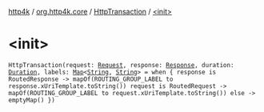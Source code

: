 [http4k](../../index.md) / [org.http4k.core](../index.md) / [HttpTransaction](index.md) / [&lt;init&gt;](./-init-.md)

# &lt;init&gt;

`HttpTransaction(request: `[`Request`](../-request/index.md)`, response: `[`Response`](../-response/index.md)`, duration: `[`Duration`](https://docs.oracle.com/javase/9/docs/api/java/time/Duration.html)`, labels: `[`Map`](https://kotlinlang.org/api/latest/jvm/stdlib/kotlin.collections/-map/index.html)`<`[`String`](https://kotlinlang.org/api/latest/jvm/stdlib/kotlin/-string/index.html)`, `[`String`](https://kotlinlang.org/api/latest/jvm/stdlib/kotlin/-string/index.html)`> = when {
        response is RoutedResponse -> mapOf(ROUTING_GROUP_LABEL to response.xUriTemplate.toString())
        request is RoutedRequest -> mapOf(ROUTING_GROUP_LABEL to request.xUriTemplate.toString())
        else -> emptyMap()
    })`